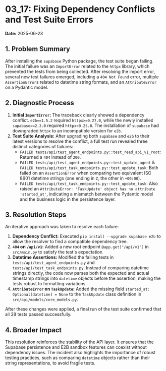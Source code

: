 # 03_17: Fixing Dependency Conflicts and Test Suite Errors

**Date:** 2025-06-23

## 1. Problem Summary

After installing the `supabase` Python package, the test suite began failing. The initial failure was an `ImportError` related to the `httpx` library, which prevented the tests from being collected. After resolving the import error, several new test failures emerged, including a `404 Not Found` error, multiple `AssertionError`s related to datetime string formats, and an `AttributeError` on a Pydantic model.

## 2. Diagnostic Process

1.  **Initial `ImportError`:** The traceback clearly showed a dependency conflict. `e2b==1.5.2` required `httpx>=0.27.0`, while the newly installed `supabase==2.3.0` required `httpx<0.25.0`. The installation of `supabase` had downgraded `httpx` to an incompatible version for `e2b`.
2.  **Test Suite Analysis:** After upgrading both `supabase` and `e2b` to their latest versions to resolve the conflict, a full test run revealed three distinct categories of failures:
    *   `FAILED tests/api/test_agent_endpoints.py::test_read_api_v1_root`: Returned a `404` instead of `200`.
    *   `FAILED tests/api/test_agent_endpoints.py::test_update_agent` & `FAILED tests/api/test_task_endpoints.py::test_update_task`: Both failed on an `AssertionError` when comparing two equivalent ISO 8601 datetime strings (one ending in `Z`, the other in `+00:00`).
    *   `FAILED tests/api/test_task_endpoints.py::test_update_task`: Also raised an `AttributeError: 'TaskUpdate' object has no attribute 'started_at'`, indicating a mismatch between the Pydantic model and the business logic in the persistence layer.

## 3. Resolution Steps

An iterative approach was taken to resolve each failure:

1.  **Dependency Conflict:** Executed `pip install --upgrade supabase e2b` to allow the resolver to find a compatible dependency tree.
2.  **`404` on `/api/v1`:** Added a new root endpoint `@app.get("/api/v1")` in `src/main.py` to satisfy the test's expectation.
3.  **Datetime Assertions:** Modified the failing tests in `tests/api/test_agent_endpoints.py` and `tests/api/test_task_endpoints.py`. Instead of comparing datetime strings directly, the code now parses both the expected and actual timestamp strings into `datetime` objects before the assertion, making the tests robust to formatting variations.
4.  **`AttributeError` on `TaskUpdate`:** Added the missing field `started_at: Optional[datetime] = None` to the `TaskUpdate` class definition in `src/api/models/core_models.py`.

After these changes were applied, a final run of the test suite confirmed that all 28 tests passed successfully.

## 4. Broader Impact

This resolution reinforces the stability of the API layer. It ensures that the Supabase persistence and E2B sandbox features can coexist without dependency issues. The incident also highlights the importance of robust testing practices, such as comparing `datetime` objects rather than their string representations, to avoid fragile tests.
